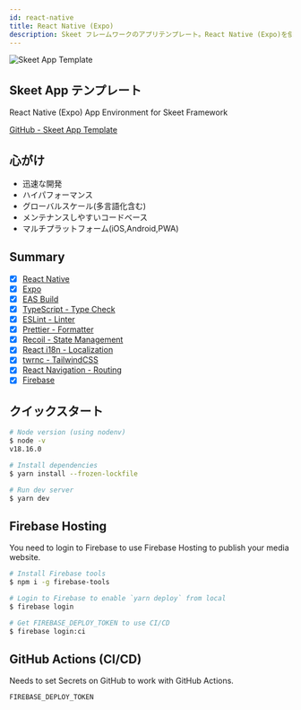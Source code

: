 ```yaml
---
id: react-native
title: React Native (Expo)
description: Skeet フレームワークのアプリテンプレート。React Native (Expo)を使用。
---
```


![Skeet App Template](https://storage.googleapis.com/skeet-assets/imgs/samples/skeet-app-template.png)

## Skeet App テンプレート

React Native (Expo) App Environment for Skeet Framework

[GitHub - Skeet App Template](https://github.com/elsoul/skeet-app-template)

## 心がけ

- 迅速な開発
- ハイパフォーマンス
- グローバルスケール(多言語化含む)
- メンテナンスしやすいコードベース
- マルチプラットフォーム(iOS,Android,PWA)

## Summary

- [x] [React Native](https://reactnative.dev/)
- [x] [Expo](https://docs.expo.dev/)
- [x] [EAS Build](https://docs.expo.dev/build/introduction/)
- [x] [TypeScript - Type Check](https://www.typescriptlang.org/)
- [x] [ESLint - Linter](https://eslint.org/)
- [x] [Prettier - Formatter](https://prettier.io/)
- [x] [Recoil - State Management](https://recoiljs.org/)
- [x] [React i18n - Localization](https://react.i18next.com/)
- [x] [twrnc - TailwindCSS](https://github.com/jaredh159/tailwind-react-native-classnames)
- [x] [React Navigation - Routing](https://reactnavigation.org/)
- [x] [Firebase](https://firebase.google.com/)

## クイックスタート

```bash
# Node version (using nodenv)
$ node -v
v18.16.0

# Install dependencies
$ yarn install --frozen-lockfile

# Run dev server
$ yarn dev
```

## Firebase Hosting

You need to login to Firebase to use Firebase Hosting to publish your media website.

```bash
# Install Firebase tools
$ npm i -g firebase-tools

# Login to Firebase to enable `yarn deploy` from local
$ firebase login

# Get FIREBASE_DEPLOY_TOKEN to use CI/CD
$ firebase login:ci

```

## GitHub Actions (CI/CD)

Needs to set Secrets on GitHub to work with GitHub Actions.

```
FIREBASE_DEPLOY_TOKEN
```
